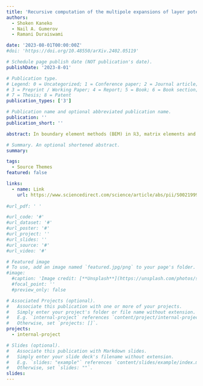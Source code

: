 ```yaml
---
title: 'Recursive computation of the multipole expansions of layer potential integrals over simplices for efficient fast multipole accelerated boundary elements'
authors:
  - Shoken Kaneko
  - Nail A. Gumerov
  - Ramani Duraiswami

date: '2023-08-01T00:00:00Z'
#doi: 'https://doi.org/10.48550/arXiv.2402.05119'

# Schedule page publish date (NOT publication's date).
publishDate: '2023-8-01'

# Publication type.
# Legend: 0 = Uncategorized; 1 = Conference paper; 2 = Journal article;
# 3 = Preprint / Working Paper; 4 = Report; 5 = Book; 6 = Book section;
# 7 = Thesis; 8 = Patent
publication_types: ['3']

# Publication name and optional abbreviated publication name.
publication: ''
publication_short: ''

abstract: In boundary element methods (BEM) in ℝ3, matrix elements and right hand sides are typically computed via analytical or numerical quadrature of the layer potential multiplied by some function over line, triangle and tetrahedral volume elements. When the problem size gets large, the resulting linear systems are often solved iteratively via Krylov subspace methods, with fast multipole methods (FMM) used to accelerate the matrix vector products needed. When FMM acceleration is used, most entries of the matrix never need be computed explicitly - they are only needed in terms of their contribution to the multipole expansion coefficients. We propose a new fast method - Quadrature to Expansion (Q2X) - for the analytical generation of the multipole expansion coefficients produced by the integral expressions for single and double layers on surface triangles; charge distributions over line segments and over tetrahedra in the volume; so that the overall method is well integrated into the FMM, with controlled error. The method is based on the O(1) per moment cost recursive computation of the moments. The method is developed for boundary element methods involving the Laplace Green's function in ℝ3. The derived recursions are first compared against classical quadrature algorithms, and then integrated into FMM accelerated boundary element and vortex element methods. Numerical tests are presented and discussed.

# Summary. An optional shortened abstract.
summary:

tags:
  - Source Themes
featured: false

links:
  - name: Link
    url: https://www.sciencedirect.com/science/article/abs/pii/S0021999123002139
    
#url_pdf: ' '

#url_code: '#'
#url_dataset: '#'
#url_poster: '#'
#url_project: ''
#url_slides: ''
#url_source: '#'
#url_video: '#'

# Featured image
# To use, add an image named `featured.jpg/png` to your page's folder.
#image:
  #caption: 'Image credit: [**Unsplash**](https://unsplash.com/photos/s9CC2SKySJM)'
  #focal_point: ''
  #preview_only: false 

# Associated Projects (optional).
#   Associate this publication with one or more of your projects.
#   Simply enter your project's folder or file name without extension.
#   E.g. `internal-project` references `content/project/internal-project/index.md`.
#   Otherwise, set `projects: []`.
projects:
  - internal-project

# Slides (optional).
#   Associate this publication with Markdown slides.
#   Simply enter your slide deck's filename without extension.
#   E.g. `slides: "example"` references `content/slides/example/index.md`.
#   Otherwise, set `slides: ""`.
slides:
---
```


